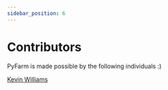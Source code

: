 ```yaml
---
sidebar_position: 6
---
```


# Contributors

PyFarm is made possible by the following individuals :)

[Kevin Williams](https://github.com/KTech-Kevin)

